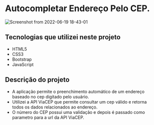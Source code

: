 # Autocompletar Endereço Pelo CEP. 

![Screenshot from 2022-06-19 18-43-01](https://user-images.githubusercontent.com/88352644/174501463-c17686f3-5d1d-4e07-9ba9-cbd69f213b2d.png)

## Tecnologias que utilizei neste projeto

  - HTML5
  - CSS3
  - Bootstrap
  - JavaScript

## Descrição do projeto

  - A aplicação permite o preenchimento automático de um endereço baseado no cep digitado pelo usuário.
  - Utilizei a API ViaCEP que permite consultar um cep válido e retorna todos os dados relacionados ao endereço.
  - O número do CEP possui uma validação e depois é passado como parametro para a url da API ViaCEP.
